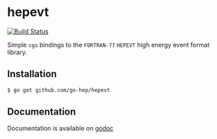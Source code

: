 hepevt
======

[![Build Status](https://drone.io/github.com/go-hep/hepevt/status.png)](https://drone.io/github.com/go-hep/hepevt/latest)

Simple ``cgo`` bindings to the ``FORTRAN-77`` ``HEPEVT`` high energy event format library.


## Installation

```sh
$ go get github.com/go-hep/hepevt
```


## Documentation

Documentation is available on [godoc](http://godoc.org/github.com/go-hep/hepevt)

